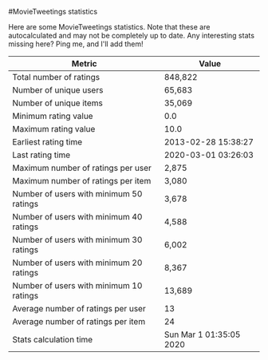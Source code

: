 #MovieTweetings statistics

Here are some MovieTweetings statistics. Note that these are autocalculated and may not be completely up to date. Any interesting stats missing here? Ping me, and I'll add them!

Metric | Value
--- | ---
Total number of ratings                 | 848,822
Number of unique users                  | 65,683
Number of unique items                  | 35,069
Minimum rating value                    | 0.0
Maximum rating value                    | 10.0
Earliest rating time                    | 2013-02-28 15:38:27
Last rating time                        | 2020-03-01 03:26:03
Maximum number of ratings per user      | 2,875
Maximum number of ratings per item      | 3,080
Number of users with minimum 50 ratings | 3,678
Number of users with minimum 40 ratings | 4,588
Number of users with minimum 30 ratings | 6,002
Number of users with minimum 20 ratings | 8,367
Number of users with minimum 10 ratings | 13,689
Average number of ratings per user      | 13
Average number of ratings per item      | 24
Stats calculation time                  | Sun Mar  1 01:35:05 2020

